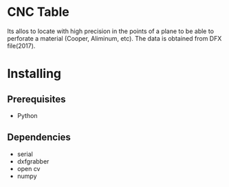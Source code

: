 # CNC Table

Its allos to locate with high precision in the points of a plane to be able to perforate a material (Cooper, Aliminum, etc). The data is obtained from DFX file(2017).

# Installing

## Prerequisites

* Python

## Dependencies

* serial
* dxfgrabber
* open cv
* numpy